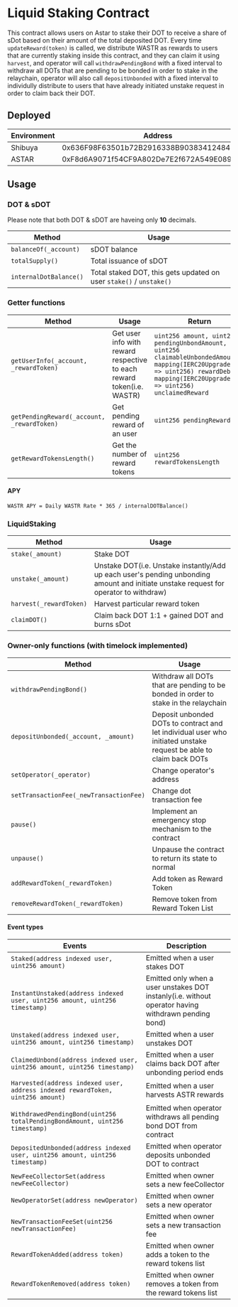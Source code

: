 # Liquid Staking Contract

This contract allows users on Astar to stake their DOT to receive a share of sDot based on their amount of the total deposited DOT. Every time `updateReward(token)` is called, we distribute WASTR as rewards to users that are currently staking inside this contract, and they can claim it using `harvest`, and operator will call `withdrawPendingBond` with a fixed interval to withdraw all DOTs that are pending to be bonded in order to stake in the relaychain, operator will also call `depositUnbonded` with a fixed interval to individully distribute to users that have already initiated unstake request in order to claim back their DOT.

## Deployed

| Environment | Address                                    |
| ----------- | ------------------------------------------ |
| Shibuya     | 0x636F98F63501b72B2916338B903834124845DA81 |
| ASTAR       | 0xF8d6A9071f54CF9A802De7E2f672A549E089CCD3 |

## Usage

### DOT & sDOT

Please note that both DOT & sDOT are haveing only **10** decimals.

| Method                 | Usage                                                               |
| ---------------------- | ------------------------------------------------------------------- |
| `balanceOf(_account)`  | sDOT balance                                                        |
| `totalSupply()`        | Total issuance of sDOT                                              |
| `internalDotBalance()` | Total staked DOT, this gets updated on user `stake()` / `unstake()` |

### Getter functions

| Method                                     | Usage                                                                 | Return                                                                                                                                                                                  |
| ------------------------------------------ | --------------------------------------------------------------------- | --------------------------------------------------------------------------------------------------------------------------------------------------------------------------------------- |
| `getUserInfo(_account, _rewardToken)`      | Get user info with reward respective to each reward token(i.e. WASTR) | `uint256 amount, uint256 pendingUnbondAmount, uint256 claimableUnbondedAmount, mapping(IERC20Upgradeable => uint256) rewardDebt, mapping(IERC20Upgradeable => uint256) unclaimedReward` |
| `getPendingReward(_account, _rewardToken)` | Get pending reward of an user                                         | `uint256 pendingReward`                                                                                                                                                                 |
| `getRewardTokensLength()`                  | Get the number of reward tokens                                       | `uint256 rewardTokensLength`                                                                                                                                                            |

#### APY

```
WASTR APY = Daily WASTR Rate * 365 / internalDOTBalance()
```

### LiquidStaking

| Method                  | Usage                                                                                                                                 |
| ----------------------- | ------------------------------------------------------------------------------------------------------------------------------------- |
| `stake(_amount)`        | Stake DOT                                                                                                                             |
| `unstake(_amount)`      | Unstake DOT(i.e. Unstake instantly/Add up each user's pending unbonding amount and initiate unstake request for operator to withdraw) |
| `harvest(_rewardToken)` | Harvest particular reward token                                                                                                       |
| `claimDOT()`            | Claim back DOT 1:1 + gained DOT and burns sDot                                                                                        |

### Owner-only functions (with timelock implemented)

| Method                                  | Usage                                                                                                              |
| --------------------------------------- | ------------------------------------------------------------------------------------------------------------------ |
| `withdrawPendingBond()`                 | Withdraw all DOTs that are pending to be bonded in order to stake in the relaychain                                |
| `depositUnbonded(_account, _amount)`    | Deposit unbonded DOTs to contract and let individual user who initiated unstake request be able to claim back DOTs |
| `setOperator(_operator)`                | Change operator's address                                                                                          |
| `setTransactionFee(_newTransactionFee)` | Change dot transaction fee                                                                                         |
| `pause()`                               | Implement an emergency stop mechanism to the contract                                                              |
| `unpause()`                             | Unpause the contract to return its state to normal                                                                 |
| `addRewardToken(_rewardToken)`          | Add token as Reward Token                                                                                          |
| `removeRewardToken(_rewardToken)`       | Remove token from Reward Token List                                                                                |

#### Event types

| Events                                                                         | Description                                                                                         |
| ------------------------------------------------------------------------------ | --------------------------------------------------------------------------------------------------- |
| `Staked(address indexed user, uint256 amount)`                                 | Emitted when a user stakes DOT                                                                      |
| `InstantUnstaked(address indexed user, uint256 amount, uint256 timestamp)`     | Emitted only when a user unstakes DOT instanly(i.e. without operator having withdrawn pending bond) |
| `Unstaked(address indexed user, uint256 amount, uint256 timestamp)`            | Emitted when a user unstakes DOT                                                                    |
| `ClaimedUnbond(address indexed user, uint256 amount, uint256 timestamp)`       | Emitted when a user claims back DOT after unbonding period ends                                     |
| `Harvested(address indexed user, address indexed rewardToken, uint256 amount)` | Emitted when a user harvests ASTR rewards                                                           |
| `WithdrawedPendingBond(uint256 totalPendingBondAmount, uint256 timestamp)`     | Emitted when operator withdraws all pending bond DOT from contract                                  |
| `DepositedUnbonded(address indexed user, uint256 amount, uint256 timestamp)`   | Emitted when operator deposits unbonded DOT to contract                                             |
| `NewFeeCollectorSet(address newFeeCollector)`                                  | Emitted when owner sets a new feeCollector                                                          |
| `NewOperatorSet(address newOperator)`                                          | Emitted when owner sets a new operator                                                              |
| `NewTransactionFeeSet(uint256 newTransactionFee)`                              | Emitted when owner sets a new transaction fee                                                       |
| `RewardTokenAdded(address token)`                                              | Emitted when owner adds a token to the reward tokens list                                           |
| `RewardTokenRemoved(address token)`                                            | Emitted when owner removes a token from the reward tokens list                                      |
